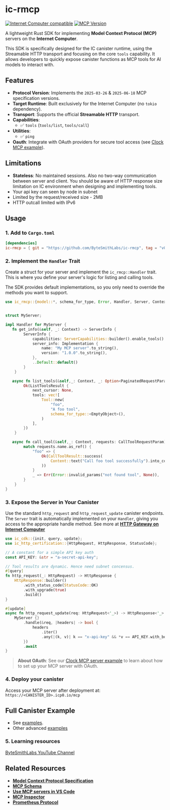 # ic-rmcp

[![Internet Computer compatible](https://img.shields.io/badge/IC-compatible-blue.svg)](https://internetcomputer.org)
[![MCP Version](https://img.shields.io/badge/MCP%20Spec-2025--03--26;%202025--06--18-orange.svg)](https://modelcontextprotocol.io)

A lightweight Rust SDK for implementing **Model Context Protocol (MCP)** servers on the **Internet Computer**.

This SDK is specifically designed for the IC canister runtime, using the Streamable HTTP transport and focusing on the core `tools` capability. It allows developers to quickly expose canister functions as MCP tools for AI models to interact with.

## Features

- **Protocol Version**: Implements the `2025-03-26` & `2025-06-18` MCP specification versions.
- **Target Runtime**: Built exclusively for the Internet Computer (no `tokio` dependency).
- **Transport**: Supports the official **Streamable HTTP** transport.
- **Capabilities**:
    - ✅ `tools` (`tools/list`, `tools/call`)
- **Utilities**:
    - ✅ `ping`
- **Oauth**: Integrate with OAuth providers for secure tool access (see [Clock MCP example](./examples/clock/)).

## Limitations

- **Stateless**: No maintained sessions. Also no two-way communication between server and client. You should be aware of HTTP response size limitation on IC environment when designing and implementing tools.
- Your api key can seen by node in subnet
- Limited by the request/received size - 2MB
- HTTP outcall limited with IPv6

## Usage

### 1. Add to `Cargo.toml`

```toml
[dependencies]
ic-rmcp = { git = "https://github.com/ByteSmithLabs/ic-rmcp", tag = "v0.3.0" }

```

### 2. Implement the `Handler` Trait

Create a struct for your server and implement the `ic_rmcp::Handler` trait. This is where you define your server's logic for listing and calling tools.

The SDK provides default implementations, so you only need to override the methods you want to support.

```rust
use ic_rmcp::{model::*, schema_for_type, Error, Handler, Server, Context};


struct MyServer;

impl Handler for MyServer {
   fn get_info(&self, _: Context) -> ServerInfo {
        ServerInfo {
            capabilities: ServerCapabilities::builder().enable_tools().build(),
            server_info: Implementation {
                name: "My MCP server".to_string(),
                version: "1.0.0".to_string(),
            },
            ..Default::default()
        }
    }

   async fn list_tools(&self,_: Context, _: Option<PaginatedRequestParam>) -> Result<ListToolsResult, Error> {
        Ok(ListToolsResult {
            next_cursor: None,
            tools: vec![
                Tool::new(
                    "foo",
                    "A foo tool",
                    schema_for_type::<EmptyObject>(),
                )
            ],
        })
    }

   async fn call_tool(&self,_: Context, requests: CallToolRequestParam) -> Result<CallToolResult, Error> {
        match requests.name.as_ref() {
            "foo" => {
                Ok(CallToolResult::success(
                    Content::text("Call foo tool successfully").into_contents(),
                ))
            }
            _ => Err(Error::invalid_params("not found tool", None)),
        }
    }
}
```

### 3. Expose the Server in Your Canister

Use the standard `http_request` and `http_request_update` canister endpoints. The `Server` trait is automatically implemented on your `Handler`, giving you access to the appropriate handle method. See more at **[HTTP Gateway on Internet Computer](https://internetcomputer.org/docs/building-apps/network-features/using-http/gateways)**

```rust
use ic_cdk::{init, query, update};
use ic_http_certification::{HttpRequest, HttpResponse, StatusCode};

// A constant for a simple API key auth
const API_KEY: &str = "a-secret-api-key";

// Tool results are dynamic. Hence need subnet concensus.
#[query]
fn http_request(_: HttpRequest) -> HttpResponse {
    HttpResponse::builder()
        .with_status_code(StatusCode::OK)
        .with_upgrade(true)
        .build()
}

#[update]
async fn http_request_update(req: HttpRequest<'_>) -> HttpResponse<'_> {
    MyServer {}
        .handle(&req, |headers| -> bool {
            headers
                .iter()
                .any(|(k, v)| k == "x-api-key" && *v == API_KEY.with_borrow(|k| k.clone()))
        })
        .await
}
```
> **About OAuth**: See our [Clock MCP server example](./examples/clock/) to learn about how to set up your MCP server with OAuth. 

### 4. Deploy your canister
Access your MCP server after deployment at: `https://<CANISTER_ID>.icp0.io/mcp`

## Full Canister Example
- See [examples](./examples/).
- Other advanced [examples](https://github.com/ByteSmithLabs/mcp-examples) 

### 5. Learning resources
[ByteSmithLabs YouTube Channel](https://www.youtube.com/@ByteSmithLabs)

## Related Resources

- **[Model Context Protocol Specification](https://modelcontextprotocol.io)**
- **[MCP Schema](https://github.com/modelcontextprotocol/specification/blob/main/schema/2025-03-26/schema.ts)**
- **[Use MCP servers in VS Code](https://code.visualstudio.com/docs/copilot/chat/mcp-servers)**
- **[MCP Inspector](https://github.com/modelcontextprotocol/inspector)**
- **[Prometheus Protocol](https://github.com/prometheus-protocol)**
